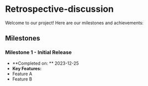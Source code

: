 # Retrospective-discussion

Welcome to our project! Here are our milestones and achievements:

## Milestones

### Milestone 1 - Initial Release
- **Completed on: ** 2023-12-25
- **Key Features:**
- Feature A
- Feature B
